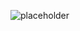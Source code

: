 ![placeholder](https://www.google.com/url?sa=i&url=https%3A%2F%2Fwiki.leagueoflegends.com%2Fen-us%2FAatrox&psig=AOvVaw2SQ3NmR3nH9i2iqPlOJBy1&ust=1752460828377000&source=images&cd=vfe&opi=89978449&ved=0CBQQjRxqFwoTCIjg87_nuI4DFQAAAAAdAAAAABAi)

<!--
**boundlesslyArtiodactyl/boundlesslyArtiodactyl** is a ✨ _special_ ✨ repository because its `README.md` (this file) appears on your GitHub profile.

Here are some ideas to get you started:

- 🔭 I’m currently working on ...
- 🌱 I’m currently learning ...
- 👯 I’m looking to collaborate on ...
- 🤔 I’m looking for help with ...
- 💬 Ask me about ...
- 📫 How to reach me: ...
- 😄 Pronouns: ...
- ⚡ Fun fact: ...
-->
